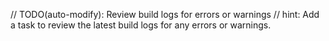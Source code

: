 // TODO(auto-modify): Review build logs for errors or warnings
// hint: Add a task to review the latest build logs for any errors or warnings.
